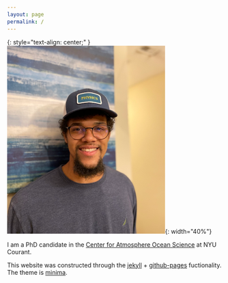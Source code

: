 ```yaml
---
layout: page
permalink: /
---
```


{: style="text-align: center;" }
![portrait](/assets/portrait.png){: width="40%"}

I am a PhD candidate in the [Center for Atmosphere Ocean Science](https://caos.cims.nyu.edu/dynamic/) at NYU Courant.

This website was constructed through the [jekyll][jekyll-organization-url] + [github-pages][github-pages-url] fuctionality. The theme is [minima][minima-url].


[jekyll-organization-url]: https://github.com/jekyll
[minima-url]: https://github.com/jekyll/minima
[github-pages-url]: https://docs.github.com/en/pages/setting-up-a-github-pages-site-with-jekyll